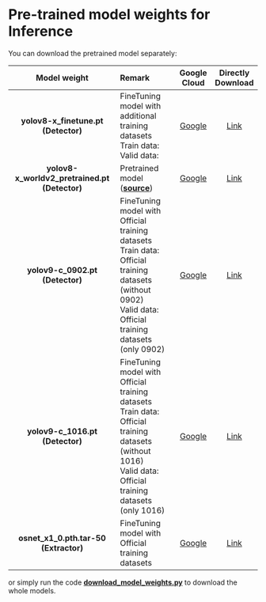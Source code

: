 # Pre-trained model weights for Inference 

You can download the pretrained model separately:  

|                 Model weight                  | Remark                                                                                                                                                                                                            |                                       Google<br>Cloud                                        |                                                     Directly<br>Download                                                     |
|:---------------------------------------------:|:------------------------------------------------------------------------------------------------------------------------------------------------------------------------------------------------------------------|:--------------------------------------------------------------------------------------------:|:----------------------------------------------------------------------------------------------------------------------------:|
|      **yolov8-x_finetune.pt (Detector)**      | FineTuning model with additional training datasets<br>Train data:  <br>Valid data:                                                                                                                                | [Google](https://drive.google.com/file/d/17vk7GcBe-T7vlSqojGXBRP6FyPvFxsRu/view?usp=sharing) |      [Link](https://github.com/FanChiMao/Competition-2024-PyTorch-Tracking/releases/download/v0.0/yolov8-x_finetune.pt)      |
| **yolov8-x_worldv2_pretrained.pt (Detector)** | Pretrained model ([**source**](https://docs.ultralytics.com/models/yolo-world/#predict-usage))                                                                                                                    | [Google](https://drive.google.com/file/d/1ZPjJ9etw8IlVFx5Ue_ddg7wymDAKJS_8/view?usp=sharing) | [Link](https://github.com/FanChiMao/Competition-2024-PyTorch-Tracking/releases/download/v0.0/yolov8-x_worldv2_pretrained.pt) |
|        **yolov9-c_0902.pt (Detector)**        | FineTuning model with Official training datasets<br>Train data: Official training datasets (without 0902) <br> Valid data: Official training datasets (only 0902)                                                 | [Google](https://drive.google.com/file/d/1pfHwSv4BP4voUrIXjQNiizVq0rF2M12o/view?usp=sharing) |        [Link](https://github.com/FanChiMao/Competition-2024-PyTorch-Tracking/releases/download/v0.0/yolov9-c_0902.pt)        |
|        **yolov9-c_1016.pt (Detector)**        | FineTuning model with Official training datasets<br>Train data: Official training datasets (without 1016) <br> Valid data: Official training datasets (only 1016)                                                 | [Google](https://drive.google.com/file/d/1FCQwp_zYheC2wjC0lQwd-7GiBUpRR5Ua/view?usp=sharing) |        [Link](https://github.com/FanChiMao/Competition-2024-PyTorch-Tracking/releases/download/v0.0/yolov9-c_1016.pt)        |
|     **osnet_x1_0.pth.tar-50 (Extractor)**     | FineTuning model with Official training datasets                                                                                                                                                                  | [Google](https://drive.google.com/file/d/1g6dfwBmgIegU4v6diru2uSKhojSaSxth/view?usp=sharing) |     [Link](https://github.com/FanChiMao/Competition-2024-PyTorch-Tracking/releases/download/v0.0/osnet_x1_0.pth.tar-50)      |


or simply run the code [**download_model_weights.py**](./download_model_weights.py) to download the whole models.